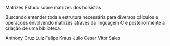 Matrizes
Estudo sobre matrizes dos bolsistas

Buscando entender toda a estrutura necessária para diversos cálculos e operações envolvendo matrizes através da linguagem C e posteriormente a criação de uma biblioteca.

Anthony Cruz
Luiz Felipe Kraus
Julio Cesar
Vitor Sales
